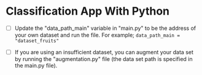 # Classification App With Python
 

 - [ ] Update the "data_path_main" variable in "main.py" to be the
       address of your own dataset and run the file. For example;
        `data_path_main = "dataset_fruits"`
       
 - [ ] If you are using an insufficient dataset, you can augment your
       data set by running the "augmentation.py" file (the data set path
       is specified in the main.py file).

